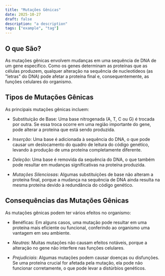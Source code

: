 ```yaml
---
title: "Mutações Gênicas"
date: 2025-10-27
draft: false
description: "a description"
tags: ["example", "tag"]
---
```

## O que São?
As mutações gênicas envolvem mudanças em uma sequência de DNA de um gene específico. Como os genes determinam as proteínas que as células produzem, qualquer alteração na sequência de nucleotídeos (as "letras" do DNA) pode afetar a proteína final e, consequentemente, as funções celulares do organismo.

## Tipos de Mutações Gênicas
As principais mutações gênicas incluem:
- Substituição de Base: Uma base nitrogenada (A, T, C ou G) é trocada por outra. Se essa troca ocorre em uma região importante do gene, pode alterar a proteína que está sendo produzida.


- *Inserção*: Uma base é adicionada à sequência do DNA, o que pode causar um deslocamento do quadro de leitura do código genético, levando à produção de uma proteína completamente diferente.


- *Deleção*: Uma base é removida da sequência do DNA, o que também pode resultar em mudanças significativas na proteína produzida.


- *Mutações Silenciosas*: Algumas substituições de base não alteram a proteína final, porque a mudança na sequência de DNA ainda resulta na mesma proteína devido à redundância do código genético.



## Consequências das Mutações Gênicas
As mutações gênicas podem ter vários efeitos no organismo:

- Benéficas: Em alguns casos, uma mutação pode resultar em uma proteína mais eficiente ou funcional, conferindo ao organismo uma vantagem em seu ambiente.


- *Neutras*: Muitas mutações não causam efeitos notáveis, porque a alteração no gene não interfere nas funções celulares.


- *Prejudiciais*: Algumas mutações podem causar doenças ou disfunções. Se uma proteína crucial for afetada pela mutação, ela pode não funcionar corretamente, o que pode levar a distúrbios genéticos.
